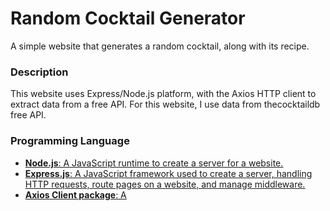 # Random Cocktail Generator

A simple website that generates a random cocktail, along with its recipe.

### Description

This website uses Express/Node.js platform, with the Axios HTTP client to extract data from a free API. For this website, I use data from thecocktaildb free API.

### Programming Language
* <ins>**Node.js**<ins>: A JavaScript runtime to create a server for a website.
* <ins>**Express.js**<ins>: A JavaScript framework used to create a server, handling HTTP requests, route pages on a website, and manage middleware.
* <ins>**Axios Client package**<ins>: A 
